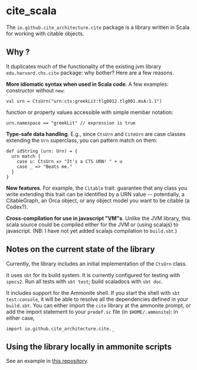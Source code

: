 # cite_scala

The `io.github.cite_architecture.cite` package is a library written in Scala for working with citable objects.

## Why ?

It duplicates much of the functionality of the existing jvm library `edu.harvard.chs.cite` package:  why bother?  Here are a few reasons.

**More idiomatic syntax when used in Scala code**.  A few examples: constructor without `new`:

    val urn = CtsUrn("urn:cts:greekLit:tlg0012.tlg001.msA:1.1")

function or property values accessible with simple member notation:

    urn.namespace == "greekLit" // expression is true


**Type-safe data handling**.  E.g., since `CtsUrn` and `CiteUrn` are case classes  extending the `Urn` superclass, you can pattern match on them:

    def idString (urn: Urn) = {
      urn match {
        case u: CtsUrn => "It's a CTS URN! " + u
        case _ => "Beats me."
      }
    }


**New features**.  For example, the `Citable` trait:  guarantee that any class you write extending this trait can be identified by a URN value -- potentially, a CitableGraph, an Orca object, or any object model you want to be citable (a Codex?).

**Cross-compilation for use in javascript "VM"s**.  Unlike the JVM library, this scala source could be compiled either for the JVM or (using scalajs) to javascript.  (NB: I have not yet added scalajs compilation to `build.sbt`.)

## Notes on the current state of the library

Currently, the library includes an initial implementation of the `CtsUrn` class.

It uses `sbt` for its build system.  It is currently configured for testing with `specs2`.  Run all tests with `sbt test`; build scaladocs with `sbt doc`.

It includes support for the Ammonite shell.  If you start the shell with `sbt test:console`, it will be able to resolve all the dependencies  defined in  your `build.sbt`.  You can either import the `cite` library at the ammonite prompt, or add the import statement to your `predef.sc` file (in `$HOME/.ammonite`): in either case,

    import io.github.cite_architecture.cite._



## Using the library locally in ammonite scripts

See an example in [this repository](https://github.com/cite-architecture/cite_lib_demo).
